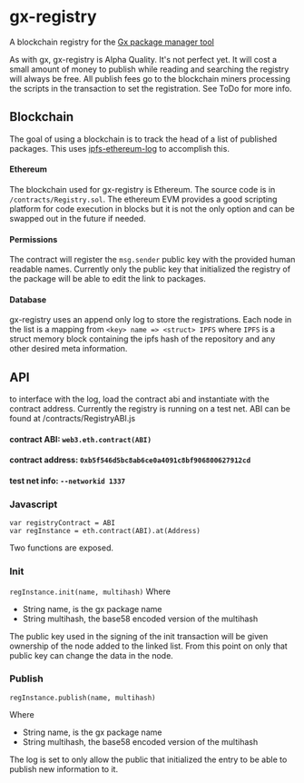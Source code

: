 # gx-registry

A blockchain registry for the [Gx package manager tool](https://github.com/whyrusleeping/gx)

As with gx, gx-registry is Alpha Quality. It's not perfect yet. It will cost a small amount of money to publish while reading and searching the registry will always be free. All publish fees go to the blockchain miners processing the scripts in the transaction to set the registration. See ToDo for more info.

## Blockchain

The goal of using a blockchain is to track the head of a list of published packages. This uses [ipfs-ethereum-log](https://github.com/nginnever/ipfs-ethereum-log) to accomplish this.

#### Ethereum

The blockchain used for gx-registry is Ethereum. The source code is in ```/contracts/Registry.sol```. The ethereum EVM provides a good scripting platform for code execution in blocks but it is not the only option and can be swapped out in the future if needed.

#### Permissions

The contract will register the ```msg.sender``` public key with the provided human readable names. Currently only the public key that initialized the registry of the package will be able to edit the link to packages.

#### Database

gx-registry uses an append only log to store the registrations. Each node in the list is a mapping from ```<key> name => <struct> IPFS``` where ```IPFS``` is a struct memory block containing the ipfs hash of the repository and any other desired meta information. 


## API

to interface with the log, load the contract abi and instantiate with the contract address. Currently the registry is running on a test net. ABI can be found at /contracts/RegistryABI.js

#### contract ABI: ```web3.eth.contract(ABI)```

#### contract address:  ```0xb5f546d5bc8ab6ce0a4091c8bf906800627912cd```

#### test net info: ```--networkid 1337```

### Javascript
```
var registryContract = ABI
var regInstance = eth.contract(ABI).at(Address)
```


Two functions are exposed.

### Init

```regInstance.init(name, multihash)```
Where
- String name, is the gx package name
- String multihash, the base58 encoded version of the multihash

The public key used in the signing of the init transaction will be given ownership of the node added to the linked list. From this point on only that public key can change the data in the node.

### Publish

```regInstance.publish(name, multihash)```

Where
- String name, is the gx package name
- String multihash, the base58 encoded version of the multihash

The log is set to only allow the public that initialized the entry to be able to publish new information to it. 
